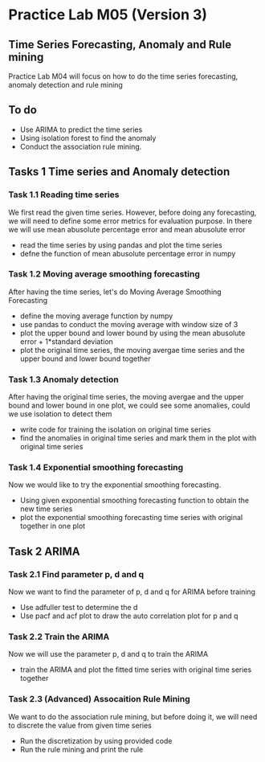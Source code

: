 # Practice Lab M05 (Version 3)
## Time Series Forecasting, Anomaly and Rule mining

Practice Lab M04 will focus on how to do the time series forecasting, anomaly detection and rule mining

## To do

- Use ARIMA to predict the time series
- Using isolation forest to find the anomaly
- Conduct the association rule mining.


## Tasks 1 Time series and Anomaly detection
### Task 1.1 Reading time series
We first read the given time series. However, before doing any forecasting, we will need to define some error metrics for evaluation purpose. In there we will use mean abusolute percentage error and mean abusolute error

- read the time series by using pandas and plot the time series
- defne the function of mean abusolute percentage error in numpy

### Task 1.2 Moving average smoothing forecasting
After having the time series, let's do Moving Average Smoothing Forecasting

- define the moving average function by numpy
- use pandas to conduct the moving average with window size of 3
- plot the upper bound and lower bound by using the mean abusolute error + 1*standard deviation
- plot the original time series, the moving avergae time series and the upper bound and lower bound together


### Task 1.3 Anomaly detection
After having the original time series, the moving avergae and the upper bound and lower bound in one plot, we could see some anomalies, could we use isolation to detect them

- write code for training the isolation on original time series
- find the anomalies in original time series and mark them in the plot with original time series


### Task 1.4 Exponential smoothing forecasting
Now we would like to try the exponential smoothing forecasting.

- Using given exponential smoothing forecasting function to obtain the new time series
- plot the exponential smoothing forecasting time series with original together in one plot


## Task 2 ARIMA
### Task 2.1 Find parameter p, d and q
Now we want to find the parameter of p, d and q for ARIMA before training

- Use adfuller test to determine the d
- Use pacf and acf plot to draw the auto correlation plot for p and q


### Task 2.2 Train the ARIMA
Now we will use the parameter p, d and q to train the ARIMA

- train the ARIMA and plot the fitted time series with original time series together

### Task 2.3 (Advanced) Assocaition Rule Mining
We want to do the association rule mining, but before doing it, we will need to discrete the value from given time series

- Run the discretization by using provided code
- Run the rule mining and print the rule
